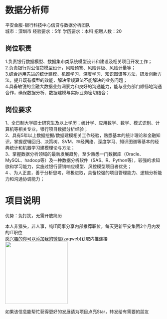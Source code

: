 # 数据分析师
平安金服-银行科技中心信贷与数据分析团队  
城市：深圳市 经验要求：5年 学历要求：本科  招聘人数：20

## 岗位职责
1.负责银行数据模型、数据集市类系统模型设计和建设及相关项目开发工作；   
2.负责银行对公信贷模型设计，风险预警、风险评级、风险计量等；   
3.综合运用先进的统计建模、机器学习、深度学习、知识图谱等方法，研发创新方法，提升既有模型的效能，解决常规算法不能解决的业务问题；   
4.具备敏锐的金融大数据业务洞察力和良好的沟通能力，能与业务部门顺畅地沟通合作，确保数据分析、数据建模与实际业务密切结合；

## 岗位要求
1、全日制大学硕士研究生及以上学历；统计学、应用数学、数学、模式识别、计算机等相关专业，银行项目数据分析经验；   
2、具有5年以上数据挖掘/数据建模相关工作经验，熟悉基本的统计理论和金融知识，掌握逻辑回归、决策树、SVM、神经网络、深度学习、知识图谱等基本的经典统计和机器学习建模理论与方法；   
3、掌握数据分析领域的最新发展趋势，至少熟悉一门数据库（Oracle、MySQL、hadoop等）及一种数据分析软件（SAS、R、Python等），较强的求知欲和学习能力，实施过银行营销响应模型、风控模型项目者优先；   
4 、为人正直，善于分析思考，积极进取，具备较强的项目管理能力、逻辑分析能力和沟通协调能力；

# 项目说明

优势：免打扰，无需开放简历

本人非猎头，非人事，纯IT同事分享内部推荐职位，每天更新平安集团2个月内发的IT职位  
感兴趣的你可以添加我的微信(zaqweb)获取内推连接  
<img src="https://github.com/zaqweb/PA-IT-JOBS/blob/master/WechatICode.jpeg"  height="200" width="200">

如果该信息能帮忙获得更好的发展请为项目点亮Star，转发给有需要的朋友




